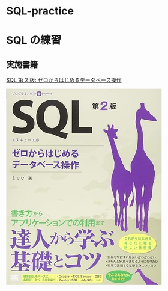 # SQL-practice

# SQL の練習

## 実施書籍

[SQL 第 2 版: ゼロからはじめるデータベース操作](https://www.amazon.co.jp/SQL-%E7%AC%AC2%E7%89%88-%E3%82%BC%E3%83%AD%E3%81%8B%E3%82%89%E3%81%AF%E3%81%98%E3%82%81%E3%82%8B%E3%83%87%E3%83%BC%E3%82%BF%E3%83%99%E3%83%BC%E3%82%B9%E6%93%8D%E4%BD%9C-%E3%83%97%E3%83%AD%E3%82%B0%E3%83%A9%E3%83%9F%E3%83%B3%E3%82%B0%E5%AD%A6%E7%BF%92%E3%82%B7%E3%83%AA%E3%83%BC%E3%82%BA-%E3%83%9F%E3%83%83%E3%82%AF/dp/4798144452/?_encoding=UTF8&pd_rd_w=xychi&content-id=amzn1.sym.b88d94eb-865c-40c1-891c-1e8277b638b4&pf_rd_p=b88d94eb-865c-40c1-891c-1e8277b638b4&pf_rd_r=357-7052162-5081659&pd_rd_wg=JOJ86&pd_rd_r=6944c862-7713-4f7b-a7a8-53b6bc00cfd5)

![](/contents/ゼロからはじめるデータベース操作.jpg)
